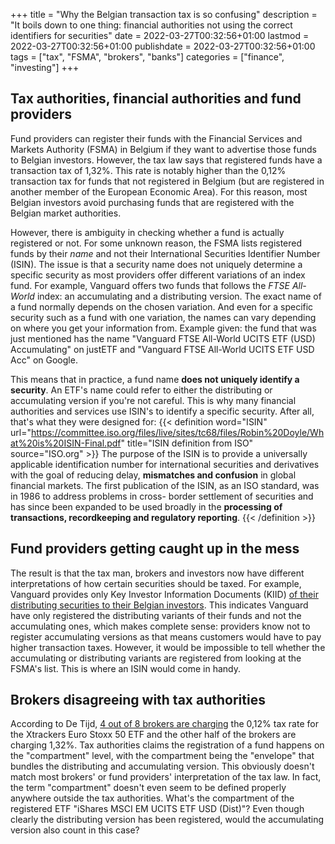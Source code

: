 +++
title = "Why the Belgian transaction tax is so confusing"
description = "It boils down to one thing: financial authorities not using the correct identifiers for securities"
date = 2022-03-27T00:32:56+01:00
lastmod = 2022-03-27T00:32:56+01:00
publishdate = 2022-03-27T00:32:56+01:00
tags = ["tax", "FSMA", "brokers", "banks"]
categories = ["finance", "investing"]
+++

## Tax authorities, financial authorities and fund providers

Fund providers can register their funds with the Financial Services and Markets Authority (FSMA) in Belgium if they want to advertise those funds to Belgian investors. However, the tax law says that registered funds have a transaction tax of 1,32%. This rate is notably higher than the 0,12% transaction tax for funds that not registered in Belgium (but are registered in another member of the European Economic Area). For this reason, most Belgian investors avoid purchasing funds that are registered with the Belgian market authorities.

However, there is ambiguity in checking whether a fund is actually registered or not. For some unknown reason, the FSMA lists registered funds by their _name_ and not their International Securities Identifier Number (ISIN). The issue is that a security name does not uniquely determine a specific security as most providers offer different variations of an index fund. For example, Vanguard offers two funds that follows the _FTSE All-World_ index: an accumulating and a distributing version. The exact name of a fund normally depends on the chosen variation. And even for a specific security such as a fund with one variation, the names can vary depending on where you get your information from. Example given: the fund that was just mentioned has the name "Vanguard FTSE All-World UCITS ETF (USD) Accumulating" on justETF and "Vanguard FTSE All-World UCITS ETF USD Acc" on Google.

This means that in practice, a fund name **does not uniquely identify a security**. An ETF's name could refer to either the distributing or accumulating version if you're not careful. This is why many financial authorities and services use ISIN's to identify a specific security. After all, that's what they were designed for:
{{< definition word="ISIN" url="https://committee.iso.org/files/live/sites/tc68/files/Robin%20Doyle/What%20is%20ISIN-Final.pdf" title="ISIN definition from ISO" source="ISO.org" >}}
The purpose of the ISIN is to provide a universally applicable identification number for international securities and derivatives with the goal of reducing delay, <b>mismatches and confusion</b> in global financial markets. The first publication of the ISIN, as an ISO standard, was in 1986 to address problems in cross- border settlement of securities and has since been expanded to be used broadly in the <b>processing of transactions, recordkeeping and regulatory reporting</b>.
{{< /definition >}}

## Fund providers getting caught up in the mess

The result is that the tax man, brokers and investors now have different interpretations of how certain securities should be taxed. For example, Vanguard provides only Key Investor Information Documents (KIID) [of their distributing securities to their Belgian investors](https://global.vanguard.com/portal/site/kiids/be/en/documents). This indicates Vanguard have only registered the distributing variants of their funds and not the accumulating ones, which makes complete sense: providers know not to register accumulating versions as that means customers would have to pay higher transaction taxes. However, it would be impossible to tell whether the accumulating or distributing variants are registered from looking at the FSMA's list. This is where an ISIN would come in handy.

## Brokers disagreeing with tax authorities

According to De Tijd, [4 out of 8 brokers are charging](https://www.tijd.be/markten-live/fondsen/sectornieuws/banken-rekenen-verschillende-beurstaks-aan-voor-zelfde-tracker/10313628.html) the 0,12% tax rate for the Xtrackers Euro Stoxx 50 ETF and the other half of the brokers are charging 1,32%. Tax authorities claims the registration of a fund happens on the "compartment" level, with the compartment being the "envelope" that bundles the distributing and accumulating version. This obviously doesn't match most brokers' or fund providers' interpretation of the tax law. In fact, the term "compartment" doesn't even seem to be defined properly anywhere outside the tax authorities. What's the compartment of the registered ETF "iShares MSCI EM UCITS ETF USD (Dist)"? Even though clearly the distributing version has been registered, would the accumulating version also count in this case?
